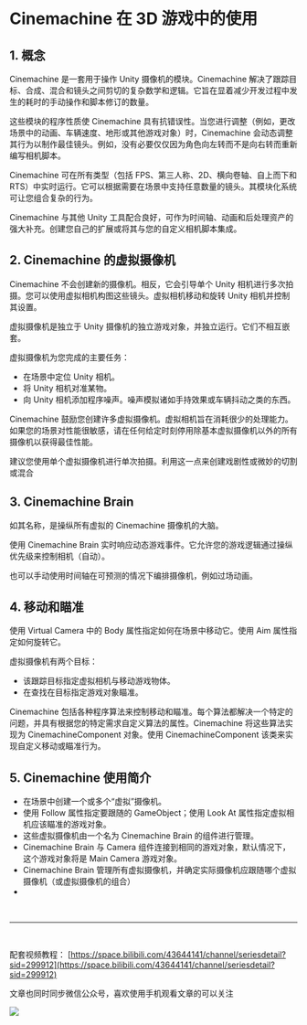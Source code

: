 # Cinemachine 在 3D 游戏中的使用

## 1. 概念

Cinemachine 是一套用于操作 Unity 摄像机的模块。Cinemachine 解决了跟踪目标、合成、混合和镜头之间剪切的复杂数学和逻辑。它旨在显着减少开发过程中发生的耗时的手动操作和脚本修订的数量。

这些模块的程序性质使 Cinemachine 具有抗错误性。当您进行调整（例如，更改场景中的动画、车辆速度、地形或其他游戏对象）时，Cinemachine 会动态调整其行为以制作最佳镜头。例如，没有必要仅仅因为角色向左转而不是向右转而重新编写相机脚本。

Cinemachine 可在所有类型（包括 FPS、第三人称、2D、横向卷轴、自上而下和 RTS）中实时运行。它可以根据需要在场景中支持任意数量的镜头。其模块化系统可让您组合复杂的行为。

Cinemachine 与其他 Unity 工具配合良好，可作为时间轴、动画和后处理资产的强大补充。创建您自己的扩展或将其与您的自定义相机脚本集成。

## 2. Cinemachine 的虚拟摄像机

Cinemachine 不会创建新的摄像机。相反，它会引导单个 Unity 相机进行多次拍摄。您可以使用虚拟相机构图这些镜头。虚拟相机移动和旋转 Unity 相机并控制其设置。

虚拟摄像机是独立于 Unity 摄像机的独立游戏对象，并独立运行。它们不相互嵌套。

虚拟摄像机为您完成的主要任务：

- 在场景中定位 Unity 相机。
- 将 Unity 相机对准某物。
- 向 Unity 相机添加程序噪声。噪声模拟诸如手持效果或车辆抖动之类的东西。
  <br>

Cinemachine 鼓励您创建许多虚拟摄像机。虚拟相机旨在消耗很少的处理能力。如果您的场景对性能很敏感，请在任何给定时刻停用除基本虚拟摄像机以外的所有摄像机以获得最佳性能。

建议您使用单个虚拟摄像机进行单次拍摄。利用这一点来创建戏剧性或微妙的切割或混合

## 3. Cinemachine Brain

如其名称，是操纵所有虚拟的 Cinemachine 摄像机的大脑。

使用 Cinemachine Brain 实时响应动态游戏事件。它允许您的游戏逻辑通过操纵优先级来控制相机（自动）。

也可以手动使用时间轴在可预测的情况下编排摄像机，例如过场动画。

## 4. 移动和瞄准

使用 Virtual Camera 中的 Body 属性指定如何在场景中移动它。使用 Aim 属性指定如何旋转它。

虚拟摄像机有两个目标：

- 该跟踪目标指定虚拟相机与移动游戏物体。
- 在查找在目标指定游戏对象瞄准。

Cinemachine 包括各种程序算法来控制移动和瞄准。每个算法都解决一个特定的问题，并具有根据您的特定需求自定义算法的属性。Cinemachine 将这些算法实现为 CinemachineComponent 对象。使用 CinemachineComponent 该类来实现自定义移动或瞄准行为。

## 5. Cinemachine 使用简介

- 在场景中创建一个或多个“虚拟”摄像机。
- 使用 Follow 属性指定要跟随的 GameObject；使用 Look At 属性指定虚拟相机应该瞄准的游戏对象。
- 这些虚拟摄像机由一个名为 Cinemachine Brain 的组件进行管理。
- Cinemachine Brain 与 Camera 组件连接到相同的游戏对象，默认情况下，这个游戏对象将是 Main Camera 游戏对象。
- Cinemachine Brain 管理所有虚拟摄像机，并确定实际摄像机应跟随哪个虚拟摄像机（或虚拟摄像机的组合）
- 
<br>
<hr>
<br>

配套视频教程：
[https://space.bilibili.com/43644141/channel/seriesdetail?sid=299912](https://space.bilibili.com/43644141/channel/seriesdetail?sid=299912)

文章也同时同步微信公众号，喜欢使用手机观看文章的可以关注

![](../../imgs/微信公众号二维码.jpg)
